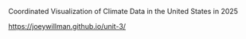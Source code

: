 Coordinated Visualization of Climate Data in the United States in 2025

https://joeywillman.github.io/unit-3/
